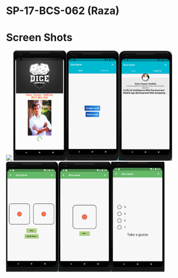 # SP-17-BCS-062 (Raza)
 
# Screen Shots
<img src="screenshots/Appvideo.gif" height="300em" />
<img src="screenshots/1.PNG" height="300em" /><img src="screenshots/2.PNG" height="300em" /><img src="screenshots/3.PNG" height="300em" /><img src="screenshots/4.PNG" height="300em" /><img src="screenshots/5.PNG" height="300em" /><img src="screenshots/6.PNG" height="300em" />
